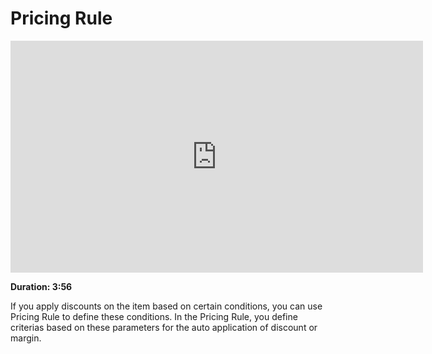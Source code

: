 <!-- add-breadcrumbs -->
# Pricing Rule

<iframe width="660" height="371" src="https://www.youtube.com/embed/y-9BIWZ5x8Q" frameborder="0" allowfullscreen></iframe>

**Duration: 3:56**

If you apply discounts on the item based on certain conditions, you can use Pricing Rule to define these conditions. In the Pricing Rule, you define criterias based on these parameters for the auto application
of discount or margin.
